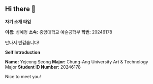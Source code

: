## Hi there 👋

**자기 소개 타임**

**이름:** 성예정
**소속:** 중앙대학교 예술공학부
**학번:** 20246178

만나서 반갑습니다!



**Self Introduction**

**Name:** Yejeong Seong
**Major:** Chung-Ang University Art & Technology Major
**Student ID Number:** 20246178

Nice to meet you!
<!--
**slauren1207/slauren1207** is a ✨ _special_ ✨ repository because its `README.md` (this file) appears on your GitHub profile.

Here are some ideas to get you started:

- 🔭 I’m currently working on ...
- 🌱 I’m currently learning ...
- 👯 I’m looking to collaborate on ...
- 🤔 I’m looking for help with ...
- 💬 Ask me about ...
- 📫 How to reach me: ...
- 😄 Pronouns: ...
- ⚡ Fun fact: ...
-->
